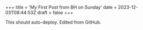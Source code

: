 +++
title = 'My First Post from BH on Sunday'
date = 2023-12-03T08:44:53Z
draft = false
+++


This should auto-deploy.  Edited from GitHub.
